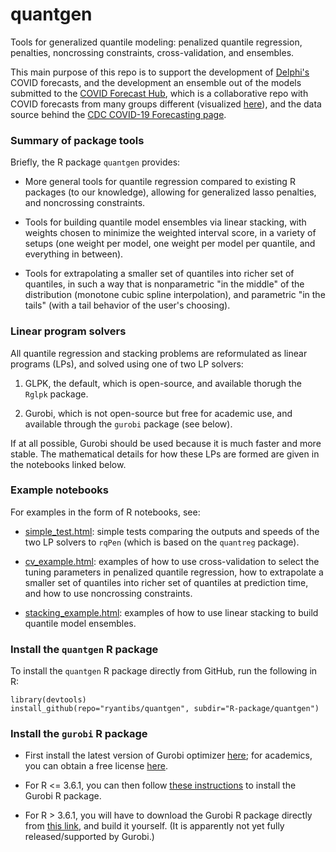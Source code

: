 # quantgen

Tools for generalized quantile modeling: penalized quantile regression,
penalties, noncrossing constraints, cross-validation, and ensembles.

This main purpose of this repo is to support the development of
[Delphi's](https://delphi.cmu.edu) COVID forecasts, and the development an
ensemble out of the models submitted to the
[COVID Forecast Hub](https://github.com/reichlab/covid19-forecast-hub/blob/master/README.md#the-covid-forecast-hub-team),
which is a collaborative repo with COVID forecasts from many groups different
(visualized [here](https://viz.covid19forecasthub.org)), and the data source
behind the
[CDC COVID-19 Forecasting page](https://www.cdc.gov/coronavirus/2019-ncov/covid-data/forecasting-us.html).  

### Summary of package tools 

Briefly, the R package `quantgen` provides:

- More general tools for quantile regression compared to existing R packages 
  (to our knowledge), allowing for generalized lasso penalties, and noncrossing
  constraints.
  
- Tools for building quantile model ensembles via linear stacking, with weights
  chosen to minimize the weighted interval score, in a variety of setups (one
  weight per model, one weight per model per quantile, and everything in
  between).

- Tools for extrapolating a smaller set of quantiles into richer set of
  quantiles, in such a way that is nonparametric "in the middle" of the
  distribution (monotone cubic spline interpolation), and parametric "in the
  tails" (with a tail behavior of the user's choosing).

### Linear program solvers

All quantile regression and stacking problems are reformulated as linear
programs (LPs), and solved using one of two LP solvers:

1. GLPK, the default, which is open-source, and available thorugh the `Rglpk`
package.

2. Gurobi, which is not open-source but free for academic use, and available
   through the `gurobi` package (see below).

If at all possible, Gurobi should be used because it is much faster and more
stable.  The mathematical details for how these LPs are formed are given in the
notebooks linked below. 

### Example notebooks

For examples in the form of R notebooks, see:

- [simple_test.html](https://ryantibs.github.io/quantgen/simple_test.html):
  simple tests comparing the outputs and speeds of the two LP solvers to `rqPen`
  (which is based on the `quantreg` package).

- [cv_example.html](https://ryantibs.github.io/quantgen/cv_example.html):
  examples of how to use cross-validation to select the tuning parameters in
  penalized quantile regression, how to extrapolate a smaller set of quantiles
  into richer set of quantiles at prediction time, and how to use noncrossing
  constraints.

-
  [stacking_example.html](https://ryantibs.github.io/quantgen/stacking_example.html):
  examples of how to use linear stacking to build quantile model ensembles.

### Install the `quantgen` R package

To install the `quantgen` R package directly from GitHub, run the following in R:

```{r}
library(devtools)
install_github(repo="ryantibs/quantgen", subdir="R-package/quantgen")
```

### Install the `gurobi` R package

- First install the latest version of Gurobi optimizer
  [here](https://www.gurobi.com/products/gurobi-optimizer/); for academics, you
  can obtain a free license
  [here](https://www.gurobi.com/academia/academic-program-and-licenses/).

- For R <= 3.6.1, you can then follow
  [these instructions](https://www.gurobi.com/documentation/9.0/refman/ins_the_r_package.html)
  to install the Gurobi R package.

- For R > 3.6.1, you will have to download the Gurobi R package directly from
  [this link](https://upload.gurobi.com/gurobiR/gurobi9.0.2_R.tar.gz), and build
  it yourself.  (It is apparently not yet fully released/supported by Gurobi.)

